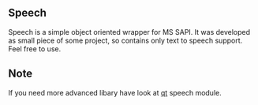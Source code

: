 ## Speech
Speech is a simple object oriented wrapper for MS SAPI. 
It was developed as small piece of some project, so contains only text to speech support. 
Feel free to use.

## Note
If you need more advanced libary have look at [qt][] speech module.

[qt]: https://www.qt.io/
